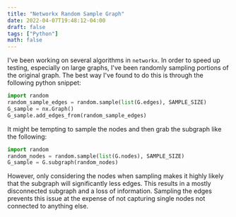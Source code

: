 ```yaml
---
title: "Networkx Random Sample Graph"
date: 2022-04-07T19:48:12-04:00
draft: false
tags: ["Python"]
math: false
---
```


I've been working on several algorithms in `networkx`. In order to speed up testing, especially on large graphs, I've been randomly sampling portions of the original graph. The best way I've found to do this is through the following python snippet:

```python
import random
random_sample_edges = random.sample(list(G.edges), SAMPLE_SIZE)
G_sample = nx.Graph()
G_sample.add_edges_from(random_sample_edges)
```

It might be tempting to sample the nodes and then grab the subgraph like the following:

```python
import random
random_nodes = random.sample(list(G.nodes), SAMPLE_SIZE)
G_sample = G.subgraph(random_nodes)
```

However, only considering the nodes when sampling  makes it highly likely that the subgraph will significantly less edges. This results in a mostly disconnected subgraph and a loss of information. Sampling the edges prevents this issue at the expense of not capturing single nodes not connected to anything else. 
